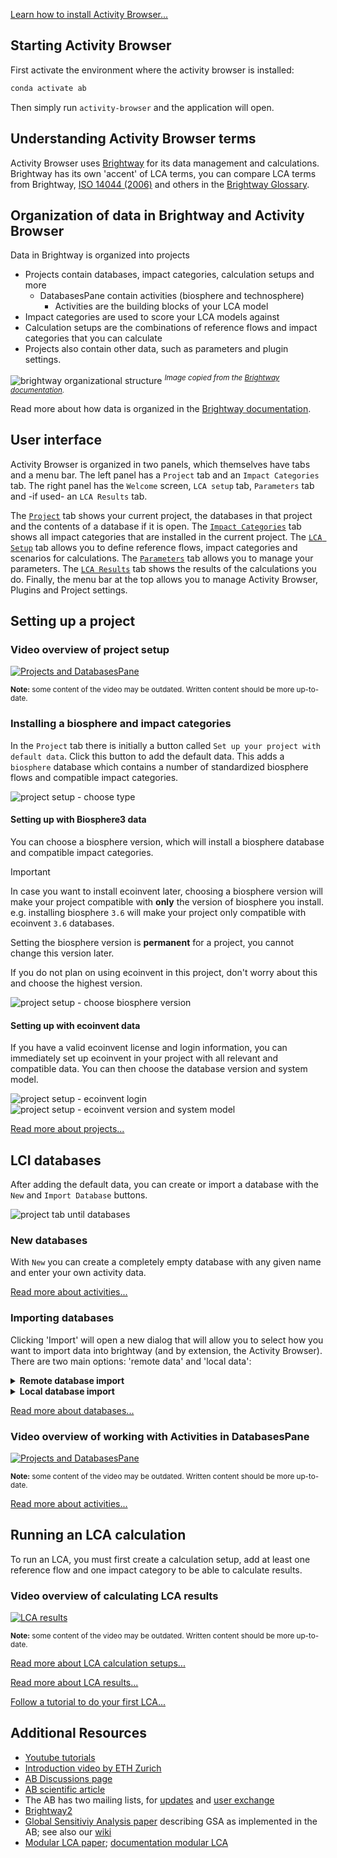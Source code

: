[Learn how to install Activity Browser...](Installation-Guide)

## Starting Activity Browser
First activate the environment where the activity browser is installed:

```bash
conda activate ab
```

Then simply run `activity-browser` and the application will open.

## Understanding Activity Browser terms
Activity Browser uses [Brightway](https://docs.brightway.dev/en/latest/) for its data management and calculations. 
Brightway has its own 'accent' of LCA terms,
you can compare LCA terms from Brightway, [ISO 14044 (2006)](https://www.iso.org/standard/38498.html) and others in the
[Brightway Glossary](https://docs.brightway.dev/en/latest/content/overview/glossary.html).

## Organization of data in Brightway and Activity Browser
Data in Brightway is organized into projects
- Projects contain databases, impact categories, calculation setups and more
  - DatabasesPane contain activities (biosphere and technosphere)
    - Activities are the building blocks of your LCA model 
- Impact categories are used to score your LCA models against
- Calculation setups are the combinations of reference flows and impact categories that you can calculate
- Projects also contain other data, such as parameters and plugin settings.

![brightway organizational structure](./assets/brightway_org-scheme.png)
<sup>
_Image copied from the
[Brightway documentation](https://docs.brightway.dev/en/latest/content/theory/structure.html#brightway-objects)._
</sup>

Read more about how data is organized in the 
[Brightway documentation](https://docs.brightway.dev/en/latest/content/theory/structure.html#brightway-objects).

## User interface
Activity Browser is organized in two panels, which themselves have tabs and a menu bar. 
The left panel has a `Project` tab and an `Impact Categories` tab.
The right panel has the `Welcome` screen, `LCA setup` tab, `Parameters` tab and -if used- an `LCA Results` tab.

The [`Project`](Projects) tab shows your current project, the databases in that project and the contents of a database if it is open.
The [`Impact Categories`](Impact-Categories) tab shows all impact categories that are installed in the current project.
The [`LCA Setup`](LCA-Calculation-Setups) tab allows you to define reference flows, impact categories and scenarios for calculations.
The [`Parameters`](Parameters) tab allows you to manage your parameters.
The [`LCA Results`](LCA-Results) tab shows the results of the calculations you do.
Finally, the menu bar at the top allows you to manage Activity Browser, Plugins and Project settings.

## Setting up a project

### Video overview of project setup

[![Projects and DatabasesPane](https://img.youtube.com/vi/qWzaQjAf8ZU/hqdefault.jpg)](https://www.youtube.com/watch?v=qWzaQjAf8ZU)

<sup>
<b>Note:</b> some content of the video may be outdated. Written content should be more up-to-date.
</sup>

### Installing a biosphere and impact categories
In the `Project` tab there is initially a button called `Set up your project with default data`. 
Click this button to add the default data. 
This adds a `biosphere` database which contains a number of standardized biosphere flows 
and compatible impact categories.

![project setup - choose type](./assets/project_setup_dialog_choose_type.png)

#### Setting up with Biosphere3 data
You can choose a biosphere version, which will install a biosphere database and compatible impact categories.

> [!IMPORTANT]
> In case you want to install ecoinvent later, choosing a biosphere version will make your project compatible with 
> **only** the version of biosphere you install.
> e.g. installing biosphere `3.6` will make your project only compatible with ecoinvent `3.6` databases.
> 
> Setting the biosphere version is **permanent** for a project, you cannot change this version later.
> 
> If you do not plan on using ecoinvent in this project, don't worry about this and choose the highest version.

![project setup - choose biosphere version](./assets/project_setup_dialog_bio_vsn.png)

#### Setting up with ecoinvent data
If you have a valid ecoinvent license and login information, you can immediately set up ecoinvent in your project with all 
relevant and compatible data. 
You can then choose the database version and system model.

![project setup - ecoinvent login](./assets/project_setup_dialog_ei_login.png) 
![project setup - ecoinvent version and system model](./assets/project_setup_dialog_ei_vsn_and_model.png)

[Read more about projects...](Projects)

## LCI databases
After adding the default data, you can create or import a database with the `New` and `Import Database` buttons.

![project tab until databases](./assets/project_tab_until_databases.png)

### New databases
With `New` you can create a completely empty database with any given name and
enter your own activity data.

[Read more about activities...](Activities)

### Importing databases
Clicking 'Import' will open a new dialog that will allow you to select how you want to import data into brightway 
(and by extension, the Activity Browser).
There are two main options: 'remote data' and 'local data':

<details><summary><b>Remote database import</b></summary>

We currently support 2 remote databases, Ecoinvent and Forwast:

#### Importing Ecoinvent
[**Ecoinvent**](https://ecoinvent.org/) is a paid database you can install directly in Activity Browser if you have a 
valid ecoinvent license and login information.

#### Importing Forwast
[**Forwast**](http://forwast.brgm.fr/) is a free database you can install directly in Activity Browser.
___
</details>

<details><summary><b>Local database import</b></summary>

We support various local import methods
- Local 7z-archive of ecospold2 files
- Local directory of ecospold2 files
- Local Excel file
- Local Brightway database file
___
</details>

[Read more about databases...](Databases)

### Video overview of working with Activities in DatabasesPane

[![Projects and DatabasesPane](https://img.youtube.com/vi/2rmydYdscJY/hqdefault.jpg)](https://www.youtube.com/watch?v=2rmydYdscJY)

<sup>
<b>Note:</b> some content of the video may be outdated. Written content should be more up-to-date.
</sup>

[Read more about activities...](Activities)

## Running an LCA calculation
To run an LCA, you must first create a calculation setup, add at least one reference flow and one impact category 
to be able to calculate results.

### Video overview of calculating LCA results

[![LCA results](https://img.youtube.com/vi/J94UehVQM-Q/hqdefault.jpg)](https://www.youtube.com/watch?v=J94UehVQM-Q)

<sup>
<b>Note:</b> some content of the video may be outdated. Written content should be more up-to-date.
</sup>

[Read more about LCA calculation setups...](LCA-Calculation-Setups)

[Read more about LCA results...](LCA-Results)

[Follow a tutorial to do your first LCA...](Tutorials#your-first-lca)

## Additional Resources
- [Youtube tutorials](https://www.youtube.com/channel/UCsyySKrzEMsRFsWW1Oz-6aA/)
- [Introduction video by ETH Zurich](https://www.youtube.com/watch?v=j3uLptvsxeA)
- [AB Discussions page](https://github.com/LCA-ActivityBrowser/activity-browser/discussions)
- [AB scientific article](https://doi.org/10.1016/j.simpa.2019.100012)
- The AB has two mailing lists, for [updates](https://brightway.groups.io/g/AB-updates) and [user exchange](https://brightway.groups.io/g/AB-discussion)
- [Brightway2](https://brightway.dev/)
- [Global Sensitiviy Analysis paper](https://onlinelibrary.wiley.com/doi/10.1111/jiec.13194) describing GSA as implemented in the AB; see also our [wiki](https://github.com/LCA-ActivityBrowser/activity-browser/wiki/Global-Sensitivity-Analysis)
- [Modular LCA paper](https://link.springer.com/article/10.1007/s11367-015-1015-3); [documentation modular LCA](http://activity-browser.readthedocs.io/en/latest/index.html)
